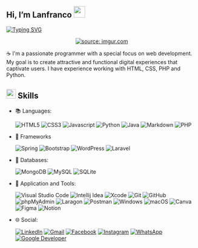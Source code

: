 ## Hi, I’m Lanfranco <img src = "https://raw.githubusercontent.com/MartinHeinz/MartinHeinz/master/wave.gif" width = 30px> 
<p>
  <a href="https://git.io/typing-svg"><img src="https://readme-typing-svg.demolab.com?font=Fira+Code&pause=1000&color=253BAC&width=435&lines=Welcome+to+my+GitHub+profile;I'm+a+systems+engineer;Dedicated+to+software+development" alt="Typing SVG" /></a>
</p>
<div align="center">
  <a href="https://imgur.com/4AR6yud"><img src="https://i.imgur.com/4AR6yud.png" title="source: imgur.com" /></a>
</div>

<p> 
☕️ I'm a passionate programmer with a special focus on web development. My goal is to create attractive and functional digital experiences that captivate users. I have experience working with HTML, CSS, PHP and Python.
</p>

## <img src="https://media2.giphy.com/media/QssGEmpkyEOhBCb7e1/giphy.gif?cid=ecf05e47a0n3gi1bfqntqmob8g9aid1oyj2wr3ds3mg700bl&rid=giphy.gif" width ="25"><b> Skills</b>

<p align="center">

- 📚 Languages: 
    
    ![HTML5](https://img.shields.io/badge/html5-%23E34F26.svg?style=for-the-badge&logo=html5&logoColor=white)
    ![CSS3](https://img.shields.io/badge/css3-%231572B6.svg?style=for-the-badge&logo=css3&logoColor=white)
    ![Javascript](https://img.shields.io/badge/JavaScript-F7DF1E?style=for-the-badge&logo=javascript&logoColor=black)
    ![Python](https://img.shields.io/badge/Python-3776AB?style=for-the-badge&logo=python&logoColor=white)
    ![Java](https://img.shields.io/badge/Java-ED8B00?style=for-the-badge&logo=openjdk&logoColor=white)
    ![Markdown](https://img.shields.io/badge/markdown-%23000000.svg?style=for-the-badge&logo=markdown&logoColor=white)
    ![PHP](https://img.shields.io/badge/PHP-777BB4.svg?style=for-the-badge&logo=PHP&logoColor=white)
    
- 🧰 Frameworks

   ![Spring](https://img.shields.io/badge/Spring-6DB33F?style=for-the-badge&logo=spring&logoColor=white)
   ![Bootstrap](https://img.shields.io/badge/bootstrap%20-%23563D7C.svg?&style=for-the-badge&logo=bootstrap&logoColor=white)
   ![WordPress](https://img.shields.io/badge/WordPress-%23117AC9.svg?style=for-the-badge&logo=WordPress&logoColor=white)
   ![Laravel](https://img.shields.io/badge/Laravel-FF2D20.svg?style=for-the-badge&logo=Laravel&logoColor=white)
   
  
- 📑 Databases:
    
    ![MongoDB](https://img.shields.io/badge/MongoDB-%234ea94b.svg?&style=for-the-badge&logo=mongodb&logoColor=white) 
    ![MySQL](https://img.shields.io/badge/MySQL-005C84?style=for-the-badge&logo=mysql&logoColor=white)
    ![SQLite](https://img.shields.io/badge/SQLite-07405E?style=for-the-badge&logo=sqlite&logoColor=white) 
    
  
- 🚀 Application and Tools:

    ![Visual Studio Code](https://img.shields.io/badge/Visual%20Studio%20Code-0078d7.svg?style=for-the-badge&logo=visual-studio-code&logoColor=white)
    ![Intellij Idea](https://img.shields.io/badge/IntelliJ_IDEA-000000.svg?style=for-the-badge&logo=intellij-idea&logoColor=white)
    ![Xcode](https://img.shields.io/badge/Xcode-147EFB.svg?style=for-the-badge&logo=Xcode&logoColor=white)
    ![Git](https://img.shields.io/badge/git-%23F05033.svg?style=for-the-badge&logo=git&logoColor=white)
    ![GitHub](https://img.shields.io/badge/github-%23121011.svg?style=for-the-badge&logo=github&logoColor=white)
    ![phpMyAdmin](https://img.shields.io/badge/phpMyAdmin-6C78AF.svg?style=for-the-badge&logo=phpMyAdmin&logoColor=white) 
    ![Laragon](https://img.shields.io/badge/Laragon-0E83CD.svg?style=for-the-badge&logo=Laragon&logoColor=white)
    ![Postman](https://img.shields.io/badge/Postman-FF6C37.svg?style=for-the-badge&logo=Postman&logoColor=white)
    ![Windows](https://img.shields.io/badge/Windows-0078D6?style=for-the-badge&logo=windows&logoColor=white)
    ![macOS](https://img.shields.io/badge/macOS-000000.svg?style=for-the-badge&logo=macOS&logoColor=white)
    ![Canva](https://img.shields.io/badge/Canva-%2300C4CC.svg?style=for-the-badge&logo=Canva&logoColor=white)
    ![Figma](https://img.shields.io/badge/Figma-F24E1E?style=for-the-badge&logo=figma&logoColor=white)
    ![Notion](https://img.shields.io/badge/Notion-000000?style=for-the-badge&logo=notion&logoColor=white)

- 🌐 Social:
    
    [![LinkedIn](https://img.shields.io/badge/LinkedIn-0A66C2.svg?style=for-the-badge&logo=LinkedIn&logoColor=white)](https://linkedin.com/in/lanfranco-perez-calderon-1b55a3252)
    [![Gmail](https://img.shields.io/badge/Gmail-D14836?style=for-the-badge&logo=gmail&logoColor=white)](mailto:libralan2011@gmail.com)
    [![Facebook](https://img.shields.io/badge/Facebook-1877F2?style=for-the-badge&logo=facebook&logoColor=white)](https://www.facebook.com/lanfranco.perezcalderon)
    [![Instagram](https://img.shields.io/badge/Instagram-E4405F?style=for-the-badge&logo=instagram&logoColor=white)](https://www.instagram.com/lanffy28)
    [![WhatsApp](https://img.shields.io/badge/WhatsApp-25D366?style=for-the-badge&logo=whatsapp&logoColor=white)](https://api.whatsapp.com/send?phone=51956931310&text=Saludos%20cordiales%20)
    [![Google Developer](https://img.shields.io/badge/-Google%20Developer-4285F4?style=for-the-badge&logo=google&logoColor=white)](https://g.dev/lanfranco)




<!--
**Lanfranco28/Lanfranco28** is a ✨ _special_ ✨ repository because its `README.md` (this file) appears on your GitHub profile.

Here are some ideas to get you started:

- 🔭 I’m currently working on ...
- 🌱 I’m currently learning ...
- 👯 I’m looking to collaborate on ...
- 🤔 I’m looking for help with ...
- 💬 Ask me about ...
- 📫 How to reach me: ...
- 😄 Pronouns: ...
- ⚡ Fun fact: ...
-->
